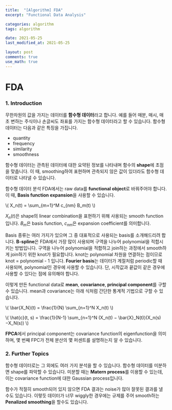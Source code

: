 ```yaml
---
title:  "[Algorithm] FDA"
excerpt: "Functional Data Analysis"

categories: algorithm
tags: algorithm

date: 2021-05-25
last_modified_at: 2021-05-25

layout: post
comments: true
use_math: true
---
```

# FDA

### 1. Introduction
무한차원의 값을 가지는 데이터를 **함수형 데이터**라고 합니다. 예를 들어 매분, 매시, 매초 변하는 주식이나 손글씨도 좌표를 가지는 함수형 데이터라고 할 수 있습니다. 함수형 데이터는 다음과 같은 특징을 가집니다.

* quantity
* frequency
* similarity
* smoothness

함수형 데이터는 관측된 데이터에 대한 요약된 정보를 나타내며 함수의 **shape**에 초점을 맞춥니다. 이 때, smoothing하여 표현하며 관측되지 않은 값이 있더라도 함수형 데이터로 나타낼 수 있습니다.


함수형 데이터 분석 FDA에서는 raw data를 **functional object**로 바꿔주어야 합니다. 이 때, **Basis function expansion**을 사용할 수 있습니다. 

\\( X_n(t) = \sum_{m=1}^M c_{nm} B_m(t) \\)

$X_n(t)$은 shape의 linear combination을 표현하기 위해 사용되는 smooth function입니다. $B_m$은 basis function, $c_{nm}$은 expansion coefficient를 의미합니다. 

Basis 종류는 여러 가지가 있으며 그 중 대표적으로 사용되는 basis를 소개해드리려 합니다. **B-spline**은 FDA에서 가장 많이 사용되며 구역을 나누어 polynomial을 적합시키는 방법입니다. 구역을 나누어 polynomial을 적합하고 join하는 과정에서 smooth하게 join하기 위한 knot가 필요합니다. knot는 polynomial 차원을 연결하는 점이므로 knot = polynomial - 1 입니다. **Fourier basis**는 데이터가 계절처럼 periodic할 때 사용되며, polynomial인 경우에 사용할 수 있습니다. 단, 시작값과 끝값이 같은 경우에 사용할 수 있다는 점에 유의해야 합니다. 


이렇게 만든 functional data로 **mean**, **covariance**, **principal component**를 구할 수 있습니다. mean과 covariance는 아래 식처럼 간단한 통계적 기법으로 구할 수 있습니다.

\\( \bar{X_N}(t) = \frac{1}{N} \sum_{n=1}^N X_n(t) \\)  
  
\\( \hat{c}(t, s) = \frac{1}{N-1} \sum_{n=1}^N (X_n(t) − \bar{X}_N(t))(X_n(s) −X_N(s)) \\)

**FPCA**에서 principal component는 covariance function의 eigenfunction을 의미하며, 몇 번째 FPC가 전체 분산의 몇 퍼센트를 설명하는지 알 수 있습니다.


### 2. Further Topics

함수형 데이터로는 그 외에도 여러 가지 분석을 할 수 있습니다. 함수형 데이터를 미분하면 shape를 파악할 수 있습니다. 미분할 때는 **Matern process**를 이용할 수 있는데, 이는 covariance function에 대한 Gaussian process입니다.

함수가 적절히 smooth되어 있지 않으면 FDA 결과는 noise가 많아 잘못된 결과를 낼 수도 있습니다. 이렇듯 데이터가 너무 wiggly한 경우에는 규제를 주어 smooth하는 **Penalized smoothing**을 할수도 있습니다. 
